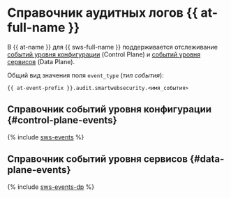 # Справочник аудитных логов {{ at-full-name }}

В {{ at-name }} для {{ sws-full-name }} поддерживается отслеживание [событий уровня конфигурации](../audit-trails/concepts/format.md) (Control Plane) и [событий уровня сервисов](../audit-trails/concepts/format-data-plane.md) (Data Plane).

Общий вид значения поля `event_type` (_тип события_):

```text
{{ at-event-prefix }}.audit.smartwebsecurity.<имя_события>
```

## Справочник событий уровня конфигурации {#control-plane-events}

{% include [sws-events](../_includes/audit-trails/events/sws-events.md) %}

## Справочник событий уровня сервисов {#data-plane-events}

{% include [sws-events-dp](../_includes/audit-trails/events/sws-events-dp.md) %}
